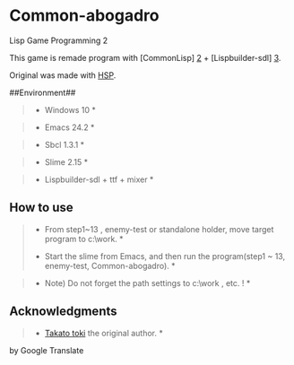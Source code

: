 # Common-abogadro
Lisp Game Programming 2
 
This game is remade program with [CommonLisp] [2] + [Lispbuilder-sdl] [3].

Original was made with [HSP][1]. 

##Environment##

> * Windows 10 *

> * Emacs 24.2 *

> * Sbcl 1.3.1 *

> * Slime 2.15 *

> * Lispbuilder-sdl + ttf + mixer *



## How to use ##

> * From step1~13 , enemy-test or standalone holder, move target program to c:\work. *
>
> * Start the slime from Emacs, and then run the program(step1 ~ 13, enemy-test, Common-abogadro). *

> * Note) Do not forget the path settings to c:\work , etc. ! *

## Acknowledgments ##

> * [Takato toki][4] the original author. *

[1]: http://mclass13.web.fc2.com/hsplecture/index.htm
[2]: http://www.sbcl.org/
[3]: https://github.com/lispbuilder/lispbuilder
[4]: http://mclass13.web.fc2.com/index.htm

by Google Translate
